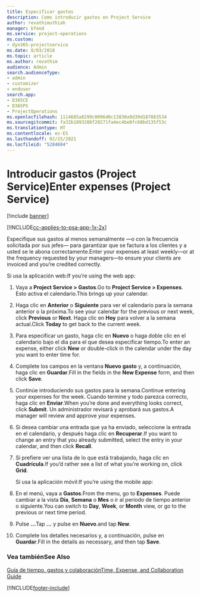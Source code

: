 ```yaml
---
title: Especificar gastos
description: Como introducir gastos en Project Service
author: revathimuthiah
manager: kfend
ms.service: project-operations
ms.custom:
- dyn365-projectservice
ms.date: 8/03/2018
ms.topic: article
ms.author: revathim
audience: Admin
search.audienceType:
- admin
- customizer
- enduser
search.app:
- D365CE
- D365PS
- ProjectOperations
ms.openlocfilehash: 1114685a8299c0096d0c13830a9d39d187883534
ms.sourcegitcommit: fa32b1893286f20271fa4ec4be8fc68bd135f53c
ms.translationtype: HT
ms.contentlocale: es-ES
ms.lasthandoff: 02/15/2021
ms.locfileid: "5284604"
---
```

# <a name="enter-expenses-project-service"></a><span data-ttu-id="1ab0f-103">Introducir gastos (Project Service)</span><span class="sxs-lookup"><span data-stu-id="1ab0f-103">Enter expenses (Project Service)</span></span>

[!include [banner](../includes/psa-now-project-operations.md)]

[!INCLUDE[cc-applies-to-psa-app-1x-2x](../includes/cc-applies-to-psa-app-1x-2x.md)]

<span data-ttu-id="1ab0f-104">Especifique sus gastos al menos semanalmente —o con la frecuencia solicitada por sus jefes— para garantizar que se factura a los clientes y a usted se le abona correctamente.</span><span class="sxs-lookup"><span data-stu-id="1ab0f-104">Enter your expenses at least weekly—or at the frequency requested by your managers—to ensure your clients are invoiced and you’re credited correctly.</span></span>  
  
 <span data-ttu-id="1ab0f-105">Si usa la aplicación web:</span><span class="sxs-lookup"><span data-stu-id="1ab0f-105">If you’re using the web app:</span></span>  
  
1. <span data-ttu-id="1ab0f-106">Vaya a **Project Service > Gastos**.</span><span class="sxs-lookup"><span data-stu-id="1ab0f-106">Go to **Project Service > Expenses**.</span></span> <span data-ttu-id="1ab0f-107">Esto activa el calendario.</span><span class="sxs-lookup"><span data-stu-id="1ab0f-107">This brings up your calendar.</span></span>  
  
2. <span data-ttu-id="1ab0f-108">Haga clic en **Anterior** o **Siguiente** para ver el calendario para la semana anterior o la próxima.</span><span class="sxs-lookup"><span data-stu-id="1ab0f-108">To see your calendar for the previous or next week, click **Previous** or **Next**.</span></span> <span data-ttu-id="1ab0f-109">Haga clic en **Hoy** para volver a la semana actual.</span><span class="sxs-lookup"><span data-stu-id="1ab0f-109">Click **Today** to get back to the current week.</span></span>  
  
3. <span data-ttu-id="1ab0f-110">Para especificar un gasto, haga clic en **Nuevo** o haga doble clic en el calendario bajo el día para el que desea especificar tiempo.</span><span class="sxs-lookup"><span data-stu-id="1ab0f-110">To enter an expense, either click **New** or double-click in the calendar under the day you want to enter time for.</span></span>  
  
4. <span data-ttu-id="1ab0f-111">Complete los campos en la ventana **Nuevo gasto** y, a continuación, haga clic en **Guardar**.</span><span class="sxs-lookup"><span data-stu-id="1ab0f-111">Fill in the fields in the **New Expense** form, and then click **Save**.</span></span>  
  
5. <span data-ttu-id="1ab0f-112">Continúe introduciendo sus gastos para la semana.</span><span class="sxs-lookup"><span data-stu-id="1ab0f-112">Continue entering your expenses for the week.</span></span> <span data-ttu-id="1ab0f-113">Cuando termine y todo parezca correcto, haga clic en **Enviar**.</span><span class="sxs-lookup"><span data-stu-id="1ab0f-113">When you’re done and everything looks correct, click **Submit**.</span></span> <span data-ttu-id="1ab0f-114">Un administrador revisará y aprobará sus gastos.</span><span class="sxs-lookup"><span data-stu-id="1ab0f-114">A manager will review and approve your expenses.</span></span>  
  
6. <span data-ttu-id="1ab0f-115">Si desea cambiar una entrada que ya ha enviado, seleccione la entrada en el calendario, y después haga clic en **Recuperar**.</span><span class="sxs-lookup"><span data-stu-id="1ab0f-115">If you want to change an entry that you already submitted, select the entry in your calendar, and then click **Recall**.</span></span>  
  
7. <span data-ttu-id="1ab0f-116">Si prefiere ver una lista de lo que está trabajando, haga clic en **Cuadrícula**.</span><span class="sxs-lookup"><span data-stu-id="1ab0f-116">If you’d rather see a list of what you’re working on, click **Grid**.</span></span>  
  
   <span data-ttu-id="1ab0f-117">Si usa la aplicación móvil:</span><span class="sxs-lookup"><span data-stu-id="1ab0f-117">If you’re using the mobile app:</span></span>  
  
8. <span data-ttu-id="1ab0f-118">En el menú, vaya a **Gastos**.</span><span class="sxs-lookup"><span data-stu-id="1ab0f-118">From the menu, go to **Expenses**.</span></span>     <span data-ttu-id="1ab0f-119">Puede cambiar a la vista **Día**, **Semana** o **Mes** o ir al período de tiempo anterior o siguiente.</span><span class="sxs-lookup"><span data-stu-id="1ab0f-119">You can switch to **Day**, **Week**, or **Month** view, or go to the previous or next time period.</span></span>  
  
9. <span data-ttu-id="1ab0f-120">Pulse **...**</span><span class="sxs-lookup"><span data-stu-id="1ab0f-120">Tap **…**</span></span> <span data-ttu-id="1ab0f-121">y pulse en **Nuevo**.</span><span class="sxs-lookup"><span data-stu-id="1ab0f-121">and tap **New**.</span></span>  
  
10. <span data-ttu-id="1ab0f-122">Complete los detalles necesarios y, a continuación, pulse en **Guardar**.</span><span class="sxs-lookup"><span data-stu-id="1ab0f-122">Fill in the details as necessary, and then tap **Save**.</span></span>  
  
### <a name="see-also"></a><span data-ttu-id="1ab0f-123">Vea también</span><span class="sxs-lookup"><span data-stu-id="1ab0f-123">See Also</span></span>  
 [<span data-ttu-id="1ab0f-124">Guía de tiempo, gastos y colaboración</span><span class="sxs-lookup"><span data-stu-id="1ab0f-124">Time, Expense, and Collaboration Guide</span></span>](../psa/time-expense-collaboration-guide.md)


[!INCLUDE[footer-include](../includes/footer-banner.md)]